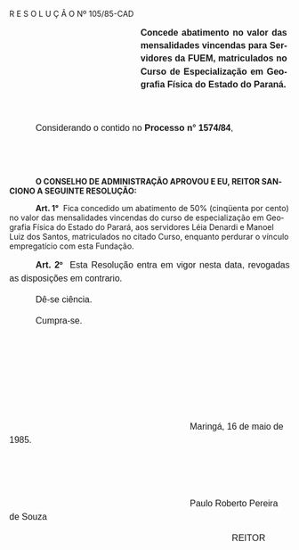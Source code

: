 <body lang=PT-BR style='tab-interval:35.4pt'>

<div class=Section1>

<p class=MsoTitle>R E S O L U Ç Ã O Nº 105/85-CAD</p>

<p class=MsoNormal style='margin-top:0cm;margin-right:3.6pt;margin-bottom:41.4pt;
margin-left:177.0pt;text-align:justify;line-height:17.4pt'><b><span
style='font-size:12.0pt;mso-bidi-font-size:10.0pt;font-family:Arial'>Concede
abatimento no valor das mensalidades vincendas para Servidores da FUEM,
matriculados no Curso de Especialização em Geografia Física do Estado do
Paraná.<o:p></o:p></span></b></p>

<p class=MsoNormal style='margin-right:3.6pt;text-align:justify;text-indent:
35.45pt;line-height:17.4pt'><span style='font-size:12.0pt;mso-bidi-font-size:
10.0pt;font-family:Arial'>Considerando o contido no <b>Processo n° 1574/84</b>,<o:p></o:p></span></p>

<p class=MsoBodyTextIndent style='text-indent:35.45pt'><b><![if !supportEmptyParas]>&nbsp;<![endif]><o:p></o:p></b></p>

<p class=MsoBodyTextIndent style='text-indent:35.45pt'><b><![if !supportEmptyParas]>&nbsp;<![endif]><o:p></o:p></b></p>

<p class=MsoBodyTextIndent style='text-indent:35.45pt'><b>O CONSELHO DE ADMINISTRAÇÃO
APROVOU E EU, REITOR SANCIONO A SEGUINTE RESOLUÇÃO:<o:p></o:p></b></p>

<p class=MsoBodyText style='text-indent:35.4pt'><b>Art. 1°</b><span
style="mso-spacerun: yes">  </span>Fica concedido um abatimento de 50%
(cinqüenta por cento) no valor das mensalidades vincendas do curso de
especialização em Geografia Física do Estado do Para­rá, aos servidores Léia
Denardi e Manoel Luiz dos Santos, matriculados no citado Curso, enquanto
perdurar o vínculo empregatício com esta Fundação.</p>

<p class=MsoNormal style='text-align:justify;text-indent:35.45pt;line-height:
18.0pt;tab-stops:277.2pt'><b><span style='font-size:12.0pt;mso-bidi-font-size:
10.0pt;font-family:Arial'>Art. 2º</span></b><span style='font-size:12.0pt;
mso-bidi-font-size:10.0pt;font-family:Arial'><span style="mso-spacerun: yes"> 
</span>Esta Resolução entra em vigor nesta data, revogadas as disposições em
contrario.<o:p></o:p></span></p>

<p class=MsoNormal style='text-indent:35.45pt;line-height:18.0pt;tab-stops:
277.2pt'><span style='font-size:12.0pt;mso-bidi-font-size:10.0pt;font-family:
Arial'>Dê-se ciência.<o:p></o:p></span></p>

<p class=MsoNormal style='text-indent:35.45pt;line-height:18.0pt;tab-stops:
277.2pt'><span style='font-size:12.0pt;mso-bidi-font-size:10.0pt;font-family:
Arial'>Cumpra-se.<span style='mso-tab-count:1'>               </span><o:p></o:p></span></p>

<p class=MsoNormal style='line-height:18.0pt;tab-stops:277.2pt'><span
style='font-size:12.0pt;mso-bidi-font-size:10.0pt;font-family:Arial'><![if !supportEmptyParas]>&nbsp;<![endif]><o:p></o:p></span></p>

<p class=MsoNormal style='line-height:18.0pt;tab-stops:277.2pt'><span
style='font-size:12.0pt;mso-bidi-font-size:10.0pt;font-family:Arial'><![if !supportEmptyParas]>&nbsp;<![endif]><o:p></o:p></span></p>

<p class=MsoNormal style='line-height:18.0pt;tab-stops:277.2pt'><span
style='font-size:12.0pt;mso-bidi-font-size:10.0pt;font-family:Arial'><![if !supportEmptyParas]>&nbsp;<![endif]><o:p></o:p></span></p>

<p class=MsoNormal style='line-height:18.0pt;tab-stops:277.2pt'><span
style='font-size:12.0pt;mso-bidi-font-size:10.0pt;font-family:Arial'><![if !supportEmptyParas]>&nbsp;<![endif]><o:p></o:p></span></p>

<p class=MsoNormal style='line-height:18.0pt;tab-stops:277.2pt'><span
style='font-size:12.0pt;mso-bidi-font-size:10.0pt;font-family:Arial'><span
style="mso-spacerun: yes">         </span><span style="mso-spacerun:
yes">                                                                </span>Maringá,
16 de maio de 1985.<o:p></o:p></span></p>

<p class=MsoNormal style='line-height:18.0pt;tab-stops:277.2pt'><span
style='font-size:12.0pt;mso-bidi-font-size:10.0pt;font-family:Arial'><![if !supportEmptyParas]>&nbsp;<![endif]><o:p></o:p></span></p>

<p class=MsoNormal style='line-height:18.0pt;tab-stops:277.2pt'><span
style='font-size:12.0pt;mso-bidi-font-size:10.0pt;font-family:Arial'><![if !supportEmptyParas]>&nbsp;<![endif]><o:p></o:p></span></p>

<p class=MsoNormal style='line-height:18.0pt;tab-stops:277.2pt'><span
style='font-size:12.0pt;mso-bidi-font-size:10.0pt;font-family:Arial'><span
style="mso-spacerun:
yes">                                                                        
</span>Paulo Roberto Pereira de Souza<o:p></o:p></span></p>

<p class=MsoNormal style='line-height:18.0pt;tab-stops:277.2pt'><span
style='font-size:12.0pt;mso-bidi-font-size:10.0pt;font-family:Arial'><span
style="mso-spacerun:
yes">                                                         </span><span
style="mso-spacerun: yes">                                 </span>REITOR<o:p></o:p></span></p>

</div>

</body>
